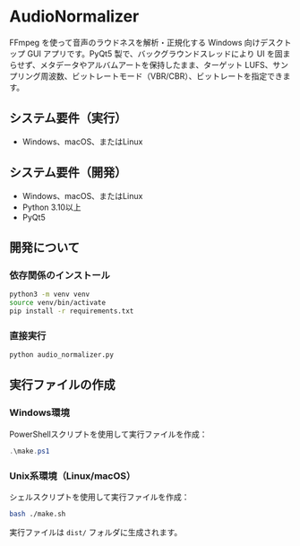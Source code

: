 # AudioNormalizer

FFmpeg を使って音声のラウドネスを解析・正規化する Windows 向けデスクトップ GUI アプリです。PyQt5 製で、バックグラウンドスレッドにより UI を固まらせず、メタデータやアルバムアートを保持したまま、ターゲット LUFS、サンプリング周波数、ビットレートモード（VBR/CBR）、ビットレートを指定できます。

## システム要件（実行）

- Windows、macOS、またはLinux

## システム要件（開発）

- Windows、macOS、またはLinux
- Python 3.10以上
- PyQt5

## 開発について

### 依存関係のインストール

```bash
python3 -m venv venv
source venv/bin/activate
pip install -r requirements.txt
```

### 直接実行
```bash
python audio_normalizer.py
```

## 実行ファイルの作成

### Windows環境
PowerShellスクリプトを使用して実行ファイルを作成：
```powershell
.\make.ps1
```

### Unix系環境（Linux/macOS）
シェルスクリプトを使用して実行ファイルを作成：
```bash
bash ./make.sh
```

実行ファイルは `dist/` フォルダに生成されます。
